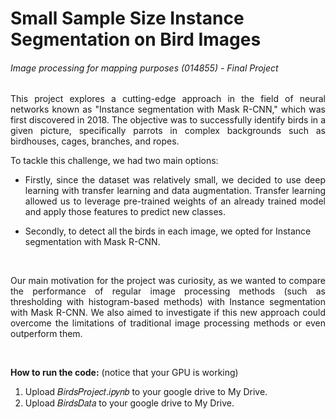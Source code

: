 # Small Sample Size Instance Segmentation on Bird Images
###### Image processing for mapping purposes (014855) - Final Project

<p align="justify">
This project explores a cutting-edge approach in the field of neural networks known as "Instance segmentation with Mask R-CNN," which was first discovered in 2018. The objective was to successfully identify birds in a given picture, specifically parrots in complex backgrounds such as birdhouses, cages, branches, and ropes.
</p>

To tackle this challenge, we had two main options:
- <p align="justify"> Firstly, since the dataset was relatively small, we decided to use deep learning with transfer learning and data augmentation. Transfer learning allowed us to leverage pre-trained weights of an already trained model and apply those features to predict new classes.</p>
- Secondly, to detect all the birds in each image, we opted for Instance segmentation with Mask R-CNN.

<br />
<p align="justify">
Our main motivation for the project was curiosity, as we wanted to compare the performance of regular image processing methods (such as thresholding with histogram-based methods) with Instance segmentation with Mask R-CNN. We also aimed to investigate if this new approach could overcome the limitations of traditional image processing methods or even outperform them.</p>

<br />

**How to run the code:**  (notice that your GPU is working)
1. Upload 𝐵𝑖𝑟𝑑𝑠𝑃𝑟𝑜𝑗𝑒𝑐𝑡.𝑖𝑝𝑦𝑛𝑏 to your google drive to My Drive.
2. Upload 𝐵𝑖𝑟𝑑𝑠𝐷𝑎𝑡𝑎 to your google drive to My Drive.
